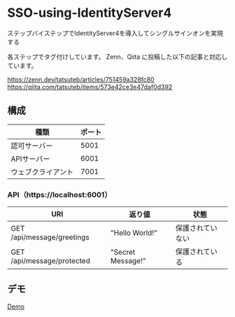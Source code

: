 # SSO-using-IdentityServer4
ステップバイステップでIdentityServer4を導入してシングルサインオンを実現する

各ステップでタグ付けしています。
Zenn、Qiita に投稿した以下の記事と対応しています。

https://zenn.dev/tatsuteb/articles/751459a328fc80
https://qiita.com/tatsuteb/items/573e42ce3e47daf0d392

## 構成

| 種類 | ポート |
| ---- | ---- |
| 認可サーバー | 5001 |
| APIサーバー | 6001 |
| ウェブクライアント | 7001 |

### API（https://localhost:6001）

| URI | 返り値 | 状態 |
| ---- | ---- | ---- |
| GET /api/message/greetings | "Hello World!" | 保護されていない |
| GET /api/message/protected | "Secret Message!" | 保護されている |

## デモ

[Demo](https://user-images.githubusercontent.com/23710529/114289432-d39bee80-9ab2-11eb-829a-50bcad1cfcee.mp4)

